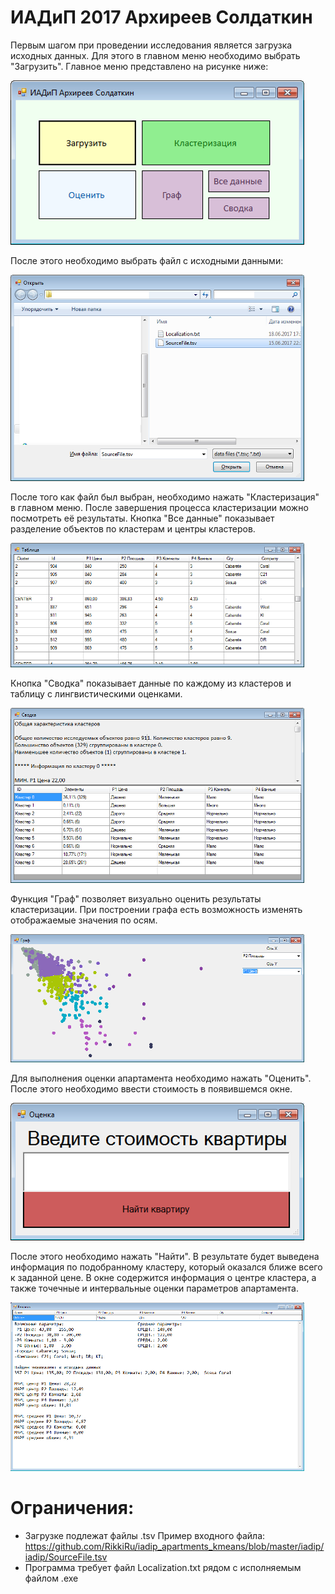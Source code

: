 # ИАДиП 2017 Архиреев Солдаткин
Первым шагом при проведении исследования является загрузка исходных данных. Для этого в главном меню необходимо выбрать "Загрузить". Главное меню представлено на рисунке ниже:

![Image mainmenu](screenshots/mainmenu.png)

После этого необходимо выбрать файл с исходными данными:

![Image load](screenshots/load.png)

После того как файл был выбран, необходимо нажать "Кластеризация" в главном меню. После завершения процесса кластеризации можно посмотреть её результаты. Кнопка "Все данные" показывает разделение объектов по кластерам и центры кластеров.

![Image tableAll](screenshots/tableAll.png)

Кнопка "Сводка" показывает данные по каждому из кластеров и таблицу с лингвистическими оценками.

![Image summary](screenshots/summary.png)

Функция "Граф" позволяет визуально оценить результаты кластеризации. При построении графа есть возможность изменять отображаемые значения по осям.

![Image graph](screenshots/graph.png)

Для выполнения оценки апартамента необходимо нажать "Оценить". После этого необходимо ввести стоимость в появившемся окне.

![Image enter](screenshots/enter.png)

После этого необходимо нажать "Найти". В результате будет выведена информация по подобранному кластеру, который оказался ближе всего к заданной цене. В окне содержится информация о центре кластера, а также точечные и интервальные оценки параметров апартамента.

![Image result](screenshots/result.png)

# Ограничения:
* Загрузке подлежат файлы .tsv
Пример входного файла: https://github.com/RikkiRu/iadip_apartments_kmeans/blob/master/iadip/iadip/SourceFile.tsv
* Программа требует файл Localization.txt рядом с исполняемым файлом .exe
